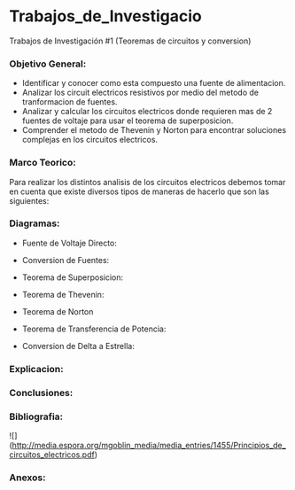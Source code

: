 # Trabajos_de_Investigacio
Trabajos de Investigación #1 (Teoremas de circuitos y conversion)
### Objetivo General:
- Identificar y conocer como esta compuesto una fuente de alimentacion.
- Analizar los circuit electricos resistivos por medio del metodo de tranformacion de fuentes.
-  Analizar y calcular los circuitos electricos donde requieren mas de 2 fuentes de voltaje para usar el teorema de superposicion.
- Comprender el metodo de Thevenin y Norton para encontrar soluciones complejas en los circuitos electricos.

### Marco Teorico:
Para realizar los distintos analisis de los circuitos electricos debemos tomar en cuenta que existe diversos tipos de maneras de hacerlo que son las siguientes:



### Diagramas:
- Fuente de Voltaje Directo:

- Conversion de Fuentes:

- Teorema de Superposicion:
 
- Teorema de Thevenin:

- Teorema de Norton

- Teorema de Transferencia de Potencia:

- Conversion de Delta a Estrella:

### Explicacion:


### Conclusiones:


### Bibliografia:

![] (http://media.espora.org/mgoblin_media/media_entries/1455/Principios_de_circuitos_electricos.pdf)



### Anexos:

